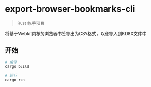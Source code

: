 # export-browser-bookmarks-cli

> Rust 练手项目

将基于Webkit内核的浏览器书签导出为CSV格式，以便导入到KDBX文件中

## 开始

```bash
# 编译
cargo build

# 运行
cargo run
```
